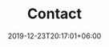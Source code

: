 ---
title         : "Contact"
date          : 2019-12-23T20:17:01+06:00
heading       : "Questions? <span>Concerns?<span>"
form_heading  : "TELL US ABOUT YOUR EXPERIENCE AT THE MOTZING CENTER"
---